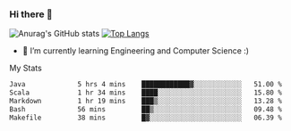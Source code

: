 ### Hi there 👋

![Anurag's GitHub stats](https://github-readme-stats.vercel.app/api?username=MatteoIorio11&show_icons=true&theme=dark) 
[![Top Langs](https://github-readme-stats.vercel.app/api/top-langs/?username=MatteoIorio11&theme=dark)](https://github.com/MatteoIorio11/github-readme-stats)

- 🌱 I’m currently learning Engineering and Computer Science :)

<!--
**MatteoIorio11/MatteoIorio11** is a ✨ _special_ ✨ repository because its `README.md` (this file) appears on your GitHub profile.

Here are some ideas to get you started:

- 🔭 I’m currently working on ...
- 🌱 I’m currently learning ...
- 👯 I’m looking to collaborate on ...
- 🤔 I’m looking for help with ...
- 💬 Ask me about ...
- 📫 How to reach me: ...
- 😄 Pronouns: ...
- ⚡ Fun fact: ...
-->
My Stats
<!--START_SECTION:waka-->

```txt
Java             5 hrs 4 mins    ████████████▓░░░░░░░░░░░░   51.00 %
Scala            1 hr 34 mins    ████░░░░░░░░░░░░░░░░░░░░░   15.80 %
Markdown         1 hr 19 mins    ███▒░░░░░░░░░░░░░░░░░░░░░   13.28 %
Bash             56 mins         ██▒░░░░░░░░░░░░░░░░░░░░░░   09.48 %
Makefile         38 mins         █▓░░░░░░░░░░░░░░░░░░░░░░░   06.39 %
```

<!--END_SECTION:waka-->
